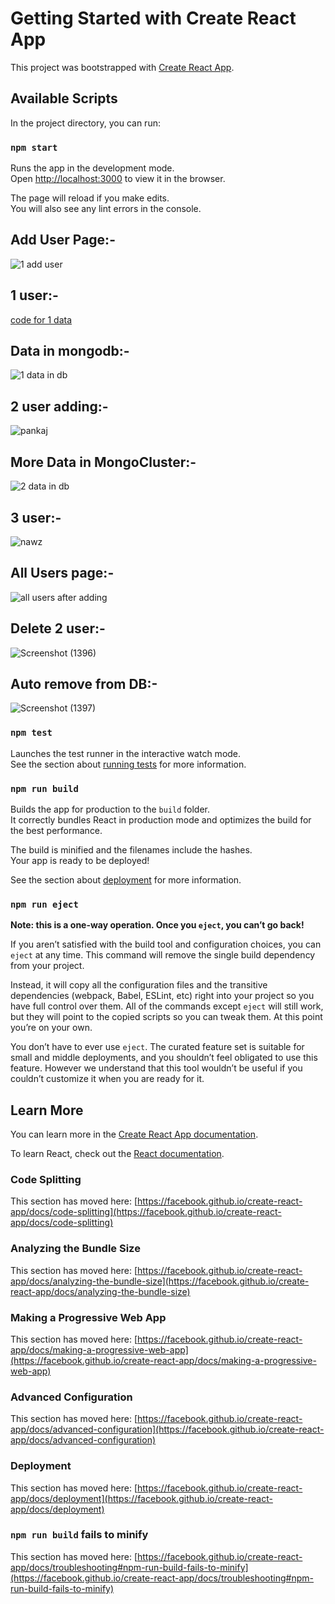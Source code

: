 # Getting Started with Create React App

This project was bootstrapped with [Create React App](https://github.com/facebook/create-react-app).

## Available Scripts

In the project directory, you can run:

### `npm start`

Runs the app in the development mode.\
Open [http://localhost:3000](http://localhost:3000) to view it in the browser.

The page will reload if you make edits.\
You will also see any lint errors in the console.

## Add User Page:-
![1 add user](https://user-images.githubusercontent.com/124357186/230782081-7ef325dc-3066-4325-b719-792885122c0c.png)


## 1 user:-
[code for 1 data](https://user-images.githubusercontent.com/124357186/230781773-0bfd508c-0582-4e8a-a474-8cefabbbad79.png)


## Data in mongodb:-
![1 data in db](https://user-images.githubusercontent.com/124357186/230781793-71f6ee67-c470-4c9a-b691-d8a566f92e15.png)


## 2 user adding:-
![pankaj](https://user-images.githubusercontent.com/124357186/230781804-86ad22bd-e57c-40e4-8625-9d9693f32382.png)


## More Data in MongoCluster:-
![2 data in db](https://user-images.githubusercontent.com/124357186/230781812-0be9d65c-15ea-46d3-82e3-3093e4b22464.png)


## 3 user:-
![nawz](https://user-images.githubusercontent.com/124357186/230781819-95246c02-e081-48c9-93d2-22d78441fa52.png)


## All Users page:-
![all users after adding](https://user-images.githubusercontent.com/124357186/230781827-0d6d603e-8973-4d41-9be8-c439b0835b66.png)


## Delete 2 user:-
![Screenshot (1396)](https://user-images.githubusercontent.com/124357186/230782000-34e7abff-1d26-42a9-8ea7-84478cb1b686.png)



## Auto remove from DB:-
![Screenshot (1397)](https://user-images.githubusercontent.com/124357186/230782010-9f4d7fa9-0885-4f80-9174-041010273a63.png)



### `npm test`

Launches the test runner in the interactive watch mode.\
See the section about [running tests](https://facebook.github.io/create-react-app/docs/running-tests) for more information.

### `npm run build`

Builds the app for production to the `build` folder.\
It correctly bundles React in production mode and optimizes the build for the best performance.

The build is minified and the filenames include the hashes.\
Your app is ready to be deployed!

See the section about [deployment](https://facebook.github.io/create-react-app/docs/deployment) for more information.

### `npm run eject`

**Note: this is a one-way operation. Once you `eject`, you can’t go back!**

If you aren’t satisfied with the build tool and configuration choices, you can `eject` at any time. This command will remove the single build dependency from your project.

Instead, it will copy all the configuration files and the transitive dependencies (webpack, Babel, ESLint, etc) right into your project so you have full control over them. All of the commands except `eject` will still work, but they will point to the copied scripts so you can tweak them. At this point you’re on your own.

You don’t have to ever use `eject`. The curated feature set is suitable for small and middle deployments, and you shouldn’t feel obligated to use this feature. However we understand that this tool wouldn’t be useful if you couldn’t customize it when you are ready for it.

## Learn More

You can learn more in the [Create React App documentation](https://facebook.github.io/create-react-app/docs/getting-started).

To learn React, check out the [React documentation](https://reactjs.org/).

### Code Splitting

This section has moved here: [https://facebook.github.io/create-react-app/docs/code-splitting](https://facebook.github.io/create-react-app/docs/code-splitting)

### Analyzing the Bundle Size

This section has moved here: [https://facebook.github.io/create-react-app/docs/analyzing-the-bundle-size](https://facebook.github.io/create-react-app/docs/analyzing-the-bundle-size)

### Making a Progressive Web App

This section has moved here: [https://facebook.github.io/create-react-app/docs/making-a-progressive-web-app](https://facebook.github.io/create-react-app/docs/making-a-progressive-web-app)

### Advanced Configuration

This section has moved here: [https://facebook.github.io/create-react-app/docs/advanced-configuration](https://facebook.github.io/create-react-app/docs/advanced-configuration)

### Deployment

This section has moved here: [https://facebook.github.io/create-react-app/docs/deployment](https://facebook.github.io/create-react-app/docs/deployment)

### `npm run build` fails to minify

This section has moved here: [https://facebook.github.io/create-react-app/docs/troubleshooting#npm-run-build-fails-to-minify](https://facebook.github.io/create-react-app/docs/troubleshooting#npm-run-build-fails-to-minify)
